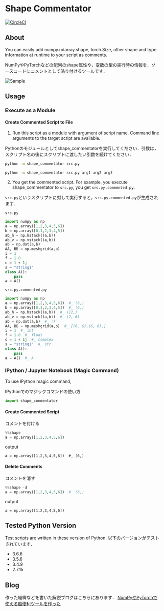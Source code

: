 # Shape Commentator
[![CircleCI](https://circleci.com/gh/shiba6v/shape_commentator.svg?style=svg)](https://circleci.com/gh/shiba6v/shape_commentator)

## About  
You can easily add numpy.ndarray.shape, torch.Size, other shape and type information at runtime to your script as comments.

NumPyやPyTorchなどの配列のshape属性や，変数の型の実行時の情報を，ソースコードにコメントとして貼り付けるツールです．

![Sample](https://user-images.githubusercontent.com/13820488/70534467-76321d80-1b9e-11ea-9ff1-e2d9c4140382.png)

## Usage  
### Execute as a Module
#### Create Commented Script to File
1. Run this script as a module with argument of script name.  Command line arguments to the target script are available.

Pythonのモジュールとしてshape_commentatorを実行してください．引数は，スクリプト名の後にスクリプトに渡したい引数を続けてください．

```bash
python -m shape_commentator src.py
```

```bash
python -m shape_commentator src.py arg1 arg2 arg3
```

2. You get the commented script. For example, you execute shape_commentator to `src.py`, you get `src.py.commented.py`.  

`src.py`というスクリプトに対して実行すると，`src.py.commented.py`が生成されます．

`src.py`
```python
import numpy as np
a = np.array([1,2,3,4,5,6])
b = np.array([0,1,2,3,4,5])
ab_h = np.hstack((a,b))
ab_v = np.vstack((a,b))
ab = np.dot(a,b)
AA, BB = np.meshgrid(a,b)
i = 1
f = 1.0
c = 1 + 1j
s = "string1"
class A():
    pass
a = A()
```

`src.py.commented.py`
```python
import numpy as np
a = np.array([1,2,3,4,5,6])  #_ (6,)
b = np.array([0,1,2,3,4,5])  #_ (6,)
ab_h = np.hstack((a,b))  #_ (12,)
ab_v = np.vstack((a,b))  #_ (2, 6)
ab = np.dot(a,b)  #_ ()
AA, BB = np.meshgrid(a,b)  #_ [(6, 6),(6, 6),]
i = 1  #_ int
f = 1.0  #_ float
c = 1 + 1j  #_ complex
s = "string1"  #_ str
class A():
    pass
a = A()  #_ A
```

### IPython / Jupyter Notebook (Magic Command)
To use IPython magic command,

IPythonでのマジックコマンドの使い方
```python
import shape_commentator
```

#### Create Commented Script
コメントを付ける
```python
%%shape
a = np.array([1,2,3,4,5,6])
```

output
```
a = np.array([1,2,3,4,5,6])  #_ (6,)
```

#### Delete Comments
コメントを消す
```python
%%shape -d
a = np.array([1,2,3,4,5,6])  #_ (6,)
```

output
```
a = np.array([1,2,3,4,5,6])
```

## Tested Python Version  
Test scripts are written in these version of Python.
以下のバージョンがテストされています．
- 3.6.6
- 3.5.6
- 3.4.9
- 2.7.15

## Blog
作った経緯などを書いた解説ブログはこちらにあります．
[NumPyやPyTorchで使える超便利ツールを作った](http://shiba6v.hatenablog.com/entry/shape_commentator_release)
